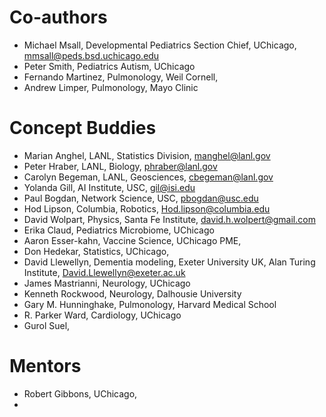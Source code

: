 # Co-authors
+ Michael Msall, Developmental Pediatrics Section Chief, UChicago, mmsall@peds.bsd.uchicago.edu 
+ Peter Smith, Pediatrics Autism, UChicago
+ Fernando Martinez, Pulmonology, Weil Cornell, 
+ Andrew Limper, Pulmonology, Mayo Clinic

# Concept Buddies
+ Marian Anghel, LANL, Statistics Division, manghel@lanl.gov 
+ Peter Hraber, LANL, Biology, phraber@lanl.gov 
+ Carolyn Begeman, LANL, Geosciences, cbegeman@lanl.gov 
+ Yolanda Gill, AI Institute, USC, gil@isi.edu 
+ Paul Bogdan, Network Science, USC, pbogdan@usc.edu 
+ Hod Lipson, Columbia, Robotics, Hod.lipson@columbia.edu
+ David Wolpart, Physics, Santa Fe Institute, david.h.wolpert@gmail.com
+ Erika Claud, Pediatrics Microbiome, UChicago
+ Aaron Esser-kahn, Vaccine Science, UChicago PME, 
+ Don Hedekar, Statistics, UChicago, 
+ David Llewellyn, Dementia modeling, Exeter University UK, Alan Turing Institute, David.Llewellyn@exeter.ac.uk
+ James Mastrianni, Neurology, UChicago
+ Kenneth Rockwood, Neurology, Dalhousie University
+ Gary M. Hunninghake, Pulmonology, Harvard Medical School
+ R. Parker Ward, Cardiology, UChicago
+ Gurol Suel, 


# Mentors
+ Robert Gibbons, UChicago, 
+ 